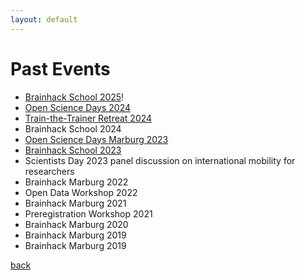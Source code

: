 ```yaml
---
layout: default
---
```

# Past Events
- <a class="twitter-timeline" href="https://openscienceinitiativeuniversitymarburg.github.io/BrainhackSchool-2025.html" data-tweet-limit="1" data-height="300">Brainhack School 2025</a>!
- <a class="twitter-timeline" href="https://openscienceinitiativeuniversitymarburg.github.io/open-science-days-2024.html" data-tweet-limit="1" data-height="300">Open Science Days 2024</a>
- <a class="twitter-timeline" href="https://openscienceinitiativeuniversitymarburg.github.io/train-the-trainer-retreat-2024.html" data-tweet-limit="1" data-height="300">Train-the-Trainer Retreat 2024</a>
- Brainhack School 2024
- <a class="twitter-timeline" href="https://openscienceinitiativeuniversitymarburg.github.io/open-science-days-2023.html" data-tweet-limit="1" data-height="300">Open Science Days Marburg 2023</a>
- <a class="twitter-timeline" href="https://brainhack-marburg.github.io/" data-tweet-limit="1" data-height="300">Brainhack School 2023</a>
- Scientists Day 2023 panel discussion on international mobility for researchers
- Brainhack Marburg 2022
- Open Data Workshop 2022
- Brainhack Marburg 2021
- Preregistration Workshop 2021
- Brainhack Marburg 2020
- Brainhack Marburg 2019
- Brainhack Marburg 2019

[back](./)
